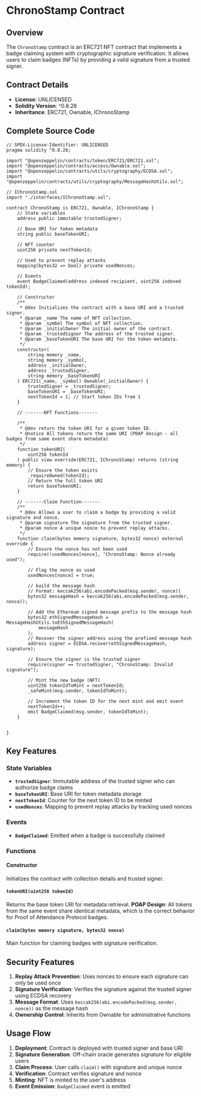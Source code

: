 # ChronoStamp Contract

## Overview

The `ChronoStamp` contract is an ERC721 NFT contract that implements a badge claiming system with cryptographic signature verification. It allows users to claim badges (NFTs) by providing a valid signature from a trusted signer.

## Contract Details

- **License**: UNLICENSED
- **Solidity Version**: ^0.8.28
- **Inheritance**: ERC721, Ownable, IChronoStamp

## Complete Source Code

```solidity
// SPDX-License-Identifier: UNLICENSED
pragma solidity ^0.8.28;

import "@openzeppelin/contracts/token/ERC721/ERC721.sol";
import "@openzeppelin/contracts/access/Ownable.sol";
import "@openzeppelin/contracts/utils/cryptography/ECDSA.sol";
import "@openzeppelin/contracts/utils/cryptography/MessageHashUtils.sol";

// IChronoStamp.sol
import "./interfaces/IChronoStamp.sol";

contract ChronoStamp is ERC721, Ownable, IChronoStamp {
    // State variables
    address public immutable trustedSigner;

    // Base URI for token metadata
    string public baseTokenURI;

    // NFT counter
    uint256 private nextTokenId;

    // Used to prevent replay attacks
    mapping(bytes32 => bool) private usedNonces;

    // Events
    event BadgeClaimed(address indexed recipient, uint256 indexed tokenId);

    // Constructor
    /**
     * @dev Initializes the contract with a base URI and a trusted signer.
     * @param _name The name of NFT collection.
     * @param _symbol The symbol of NFT collection.
     * @param _initialOwner The initial owner of the contract.
     * @param _trustedSigner The address of the trusted signer.
     * @param _baseTokenURI The base URI for the token metadata.
     */
    constructor(
        string memory _name,
        string memory _symbol,
        address _initialOwner,
        address _trustedSigner,
        string memory _baseTokenURI
    ) ERC721(_name, _symbol) Ownable(_initialOwner) {
        trustedSigner = _trustedSigner;
        baseTokenURI = _baseTokenURI;
        nextTokenId = 1; // Start token IDs from 1
    }

    // -------NFT Functions-------

    /**
     * @dev return the token URI for a given token ID.
     * @notice All tokens return the same URI (POAP design - all badges from same event share metadata)
     */
    function tokenURI(
        uint256 tokenId
    ) public view override(ERC721, IChronoStamp) returns (string memory) {
        // Ensure the token exists
        _requireOwned(tokenId);
        // Return the full token URI
        return baseTokenURI;
    }

    // -------Claim Function-------
    /**
     * @dev Allows a user to claim a badge by providing a valid signature and nonce.
     * @param signature The signature from the trusted signer.
     * @param nonce A unique nonce to prevent replay attacks.
     */
    function claim(bytes memory signature, bytes32 nonce) external override {
        // Ensure the nonce has not been used
        require(!usedNonces[nonce], "ChronoStamp: Nonce already used");

        // Flag the nonce as used
        usedNonces[nonce] = true;

        // build the message hash
        // Format: keccak256(abi.encodePacked(msg.sender, nonce))
        bytes32 messageHash = keccak256(abi.encodePacked(msg.sender, nonce));

        // Add the Ethereum signed message prefix to the message hash
        bytes32 ethSignedMessageHash = MessageHashUtils.toEthSignedMessageHash(
            messageHash
        );
        // Recover the signer address using the prefixed message hash
        address signer = ECDSA.recover(ethSignedMessageHash, signature);

        // Ensure the signer is the trusted signer
        require(signer == trustedSigner, "ChronoStamp: Invalid signature");

        // Mint the new badge (NFT)
        uint256 tokenIdToMint = nextTokenId;
        _safeMint(msg.sender, tokenIdToMint);

        // Increment the token ID for the next mint and emit event
        nextTokenId++;
        emit BadgeClaimed(msg.sender, tokenIdToMint);
    }


}
```

## Key Features

### State Variables

- **`trustedSigner`**: Immutable address of the trusted signer who can authorize badge claims
- **`baseTokenURI`**: Base URI for token metadata storage
- **`nextTokenId`**: Counter for the next token ID to be minted
- **`usedNonces`**: Mapping to prevent replay attacks by tracking used nonces

### Events

- **`BadgeClaimed`**: Emitted when a badge is successfully claimed

### Functions

#### Constructor

Initializes the contract with collection details and trusted signer.

#### `tokenURI(uint256 tokenId)`

Returns the base token URI for metadata retrieval. **POAP Design**: All tokens from the same event share identical metadata, which is the correct behavior for Proof of Attendance Protocol badges.

#### `claim(bytes memory signature, bytes32 nonce)`

Main function for claiming badges with signature verification.


## Security Features

1. **Replay Attack Prevention**: Uses nonces to ensure each signature can only be used once
2. **Signature Verification**: Verifies the signature against the trusted signer using ECDSA recovery
3. **Message Format**: Uses `keccak256(abi.encodePacked(msg.sender, nonce))` as the message hash
4. **Ownership Control**: Inherits from Ownable for administrative functions

## Usage Flow

1. **Deployment**: Contract is deployed with trusted signer and base URI
2. **Signature Generation**: Off-chain oracle generates signature for eligible users
3. **Claim Process**: User calls `claim()` with signature and unique nonce
4. **Verification**: Contract verifies signature and nonce
5. **Minting**: NFT is minted to the user's address
6. **Event Emission**: `BadgeClaimed` event is emitted

